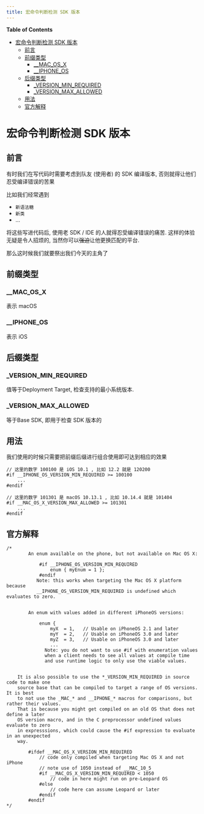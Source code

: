 ```yaml
---
title: 宏命令判断检测 SDK 版本
---
```


<!-- START doctoc generated TOC please keep comment here to allow auto update -->
<!-- DON'T EDIT THIS SECTION, INSTEAD RE-RUN doctoc TO UPDATE -->
**Table of Contents**

- [宏命令判断检测 SDK 版本](#宏命令判断检测-sdk-版本)
  - [前言](#前言)
  - [前缀类型](#前缀类型)
    - [__MAC_OS_X](#__mac_os_x)
    - [__IPHONE_OS](#__iphone_os)
  - [后缀类型](#后缀类型)
    - [_VERSION_MIN_REQUIRED](#_version_min_required)
    - [_VERSION_MAX_ALLOWED](#_version_max_allowed)
  - [用法](#用法)
  - [官方解释](#官方解释)

<!-- END doctoc generated TOC please keep comment here to allow auto update -->



# 宏命令判断检测 SDK 版本

## 前言

有时我们在写代码时需要考虑到队友 (使用者) 的 SDK 编译版本, 否则就得让他们忍受编译错误的苦果

比如我们经常遇到

- `新语法糖`
- `新类`
-  ...

将这些写进代码后, 使用老 SDK / IDE 的人就得忍受编译错误的痛苦. 这样的体验无疑是令人招烦的, 当然你可以~~强迫~~让他更换匹配的平台.

那么这时候我们就要祭出我们今天的主角了

## 前缀类型

### __MAC_OS_X

表示 macOS

### __IPHONE_OS

表示 iOS

## 后缀类型

### _VERSION_MIN_REQUIRED

值等于Deployment Target, 检查支持的最小系统版本.

### _VERSION_MAX_ALLOWED

等于Base SDK, 即用于检查 SDK 版本的

## 用法

我们使用的时候只需要把前缀后缀进行组合使用即可达到相应的效果

```objc
// 这里的数字 100100 是 iOS 10.1 , 比如 12.2 就是 120200
#if __IPHONE_OS_VERSION_MIN_REQUIRED >= 100100
	...
#endif
```

```objc
// 这里的数字 101301 是 macOS 10.13.1 , 比如 10.14.4 就是 101404
#if __MAC_OS_X_VERSION_MAX_ALLOWED >= 101301
	...
#endif
```

## 官方解释

```objc
/*      
        An enum available on the phone, but not available on Mac OS X:
        
            #if __IPHONE_OS_VERSION_MIN_REQUIRED
                enum { myEnum = 1 };
            #endif
           Note: this works when targeting the Mac OS X platform because 
           __IPHONE_OS_VERSION_MIN_REQUIRED is undefined which evaluates to zero. 
        

        An enum with values added in different iPhoneOS versions:
		
			enum {
			    myX  = 1,	// Usable on iPhoneOS 2.1 and later
			    myY  = 2,	// Usable on iPhoneOS 3.0 and later
			    myZ  = 3,	// Usable on iPhoneOS 3.0 and later
				...
		      Note: you do not want to use #if with enumeration values
			  when a client needs to see all values at compile time
			  and use runtime logic to only use the viable values.
			  

    It is also possible to use the *_VERSION_MIN_REQUIRED in source code to make one
    source base that can be compiled to target a range of OS versions.  It is best
    to not use the _MAC_* and __IPHONE_* macros for comparisons, but rather their values.
    That is because you might get compiled on an old OS that does not define a later
    OS version macro, and in the C preprocessor undefined values evaluate to zero
    in expresssions, which could cause the #if expression to evaluate in an unexpected
    way.
    
        #ifdef __MAC_OS_X_VERSION_MIN_REQUIRED
            // code only compiled when targeting Mac OS X and not iPhone
            // note use of 1050 instead of __MAC_10_5
            #if __MAC_OS_X_VERSION_MIN_REQUIRED < 1050
                // code in here might run on pre-Leopard OS
            #else
                // code here can assume Leopard or later
            #endif
        #endif
*/
```

